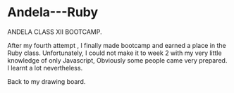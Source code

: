 # Andela---Ruby


ANDELA CLASS XII BOOTCAMP.
                                      
After my fourth attempt , I finally made bootcamp and earned a place in the Ruby class. Unfortunately, 
I could not make it to week 2 with my very little knowledge of only Javascript, Obviously some people came very prepared.
I learnt a lot nevertheless.

Back to my drawing board.

